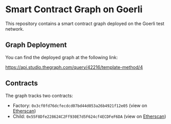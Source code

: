 # Smart Contract Graph on Goerli

This repository contains a smart contract graph deployed on the Goerli test network.

## Graph Deployment

You can find the deployed graph at the following link: 

https://api.studio.thegraph.com/query/42216/template-method/4


## Contracts

The graph tracks two contracts:

- Factory: `0x3cf0fd76dcfecdcd07bd44d053a26b4921f12e05` (view on [Etherscan](https://goerli.etherscan.io/address/0x3cf0fd76dcfecdcd07bd44d053a26b4921f12e05))
- Child: `0x55F8Dfe228624C2Ff930E7d5F624cf4ECDFeF6DA` (view on [Etherscan](https://goerli.etherscan.io/address/0x55F8Dfe228624C2Ff930E7d5F624cf4ECDFeF6DA))
